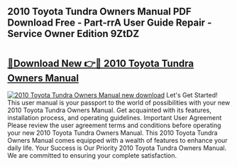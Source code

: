 ## 2010 Toyota Tundra Owners Manual PDF Download Free - Part-rrA User Guide Repair - Service Owner Edition 9ZtDZ

# <h2><a href="http://bc19541.oget.top/?id=2010+Toyota+Tundra+Owners+Manual">🔗Download New 👉🔴 2010 Toyota Tundra Owners Manual</a></h2>

[![2010 Toyota Tundra Owners Manual new download](https://i.imgur.com/5g1atiW.png)](http://bc19541.oget.top/?id=2010+Toyota+Tundra+Owners+Manual)
Let's Get Started! This user manual is your passport to the world of possibilities with your new 2010 Toyota Tundra Owners Manual. Get acquainted with its features, installation process, and operating guidelines. Important User Agreement Please review the user agreement terms and conditions before operating your new 2010 Toyota Tundra Owners Manual. This 2010 Toyota Tundra Owners Manual comes equipped with a wealth of features to enhance your daily life. Your Success is Our Priority 2010 Toyota Tundra Owners Manual. We are committed to ensuring your complete satisfaction.
